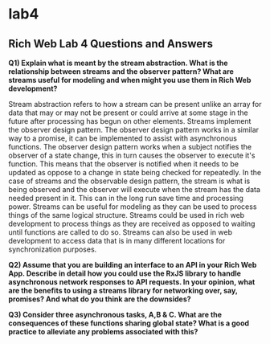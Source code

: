 # lab4

## Rich Web Lab 4 Questions and Answers

**Q1) Explain what is meant by the stream abstraction. What is the relationship between streams and the observer pattern? What are streams useful for modeling and when might you use them in Rich Web development?**

Stream abstraction refers to how a stream can be present unlike an array for data that may or may not be present or could arrive at some stage in the future after processing has begun on other elements. Streams implement the observer design pattern. The observer design pattern works in a similar way to a promise, it can be implemented to assist with asynchronous functions. The observer design pattern works when a subject notifies the observer of a state change, this in turn causes the observer to execute it's function. This means that the observer is notified when it needs to be updated as oppose to a change in state being checked for repeatedly. In the case of streams and the observable design pattern, the stream is what is being observed and the observer will execute when the stream has the data needed present in it. This can in the long run save time and processing power. Streams can be useful for modeling as they can be used to process things of the same logical structure. Streams could be used in rich web development to process things as they are received as opposed to waiting until functions are called to do so. Streams can also be used in web development to access data that is in many different locations for synchronization purposes.

**Q2) Assume that you are building an interface to an API in your Rich Web App. Describe in detail how you could use the RxJS library to handle asynchronous network responses to API requests. In your opinion, what are the benefits to using a streams library for networking over, say, promises? And what do you think are the downsides?**

**Q3) Consider three asynchronous tasks, A,B & C. What are the consequences of these functions sharing global state? What is a good practice to alleviate any problems associated with this?**

